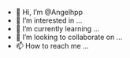 - 👋 Hi, I’m @Angelhpp
- 👀 I’m interested in ...
- 🌱 I’m currently learning ...
- 💞️ I’m looking to collaborate on ...
- 📫 How to reach me ...

<!---
Angelhpp/Angelhpp is a ✨ special ✨ repository because its `README.md` (this file) appears on your GitHub profile.
You can click the Preview link to take a look at your changes.
--->

